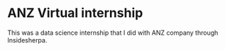 # ANZ Virtual internship
This was a data science internship that I did with ANZ company through Insidesherpa. 

